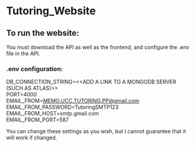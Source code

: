 # Tutoring_Website

## To run the website:
You must download the API as well as the frontend, and configure the .env file in the API.

### .env configuration:
DB_CONNECTION_STRING=<<ADD A LINK TO A MONGODB SERVER (SUCH AS ATLAS)>>  
PORT=4000  
EMAIL_FROM=MEMO.UCC.TUTORING.PP@gmail.com  
EMAIL_FROM_PASSWORD=TutoringSMTP123  
EMAIL_FROM_HOST=smtp.gmail.com  
EMAIL_FROM_PORT=587  

You can change these settings as you wish, but I cannot guarantee that it will work if changed.
